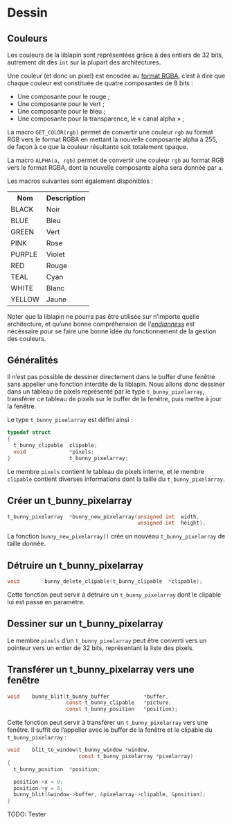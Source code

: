 # Dessin #

## Couleurs ##

Les couleurs de la liblapin sont représentées grâce à des entiers de 32
bits, autrement dit des `int` sur la plupart des architectures.

Une couleur (et donc un pixel) est encodée au [format RGBA][],
c’est à dire que chaque couleur est constituée de quatre
composantes de 8 bits :
  - Une composante pour le rouge ;
  - Une composante pour le vert ;
  - Une composante pour le bleu ;
  - Une composante pour la transparence, le « canal alpha » ;

La macro `GET_COLOR(rgb)` permet de convertir une couleur `rgb` au format
RGB vers le format RGBA en mettant la nouvelle composante alpha à 255,
de façon à ce que la couleur résultante soit totalement opaque.

La macro `ALPHA(a, rgb)` permet de convertir une couleur `rgb` au format
RGB vers le format RGBA, dont la nouvelle composante alpha sera donnée
par `a`.

Les macros suivantes sont également disponibles :

<table class="docutils">
  <tr>
    <th>Nom</th><th>Description</th>
  </tr>
  <tr>
    <td>BLACK</td><td>Noir</td>
  </tr>
  <tr>
    <td>BLUE</td><td>Bleu</td>
  </tr>
  <tr>
    <td>GREEN</td><td>Vert</td>
  </tr>
  <tr>
	<td>PINK</td><td>Rose</td>
  </tr>
  <tr>
	<td>PURPLE</td><td>Violet</td>
  </tr>
  <tr>
	<td>RED</td><td>Rouge</td>
  </tr>
  <tr>
	<td>TEAL</td><td>Cyan</td>
  </tr>
  <tr>
	<td>WHITE</td><td>Blanc</td>
  </tr>
  <tr>
	<td>YELLOW</td><td>Jaune</td>
  <tr>
</table>

Noter que la liblapin ne pourra pas être utilisée sur n’importe quelle
architecture, et qu’une bonne compréhension de l’*[endianness][]* est nécéssaire
pour se faire une bonne idée du fonctionnement de la gestion des couleurs.

## Généralités ##

Il n’est pas possible de dessiner directement dans le buffer
d’une fenêtre sans appeller une fonction interdite de la liblapin.
Nous allons donc dessiner dans un tableau de pixels représenté
par le type `t_bunny_pixelarray`, transférer ce tableau de pixels
sur le buffer de la fenêtre, puis mettre à jour la fenêtre.

Le type `t_bunny_pixelarray` est défini ainsi :

```c
typedef struct
{
  t_bunny_clipable	clipable;
  void				*pixels;
}					t_bunny_pixelarray;
```

Le membre `pixels` contient le tableau de pixels interne,
et le membre `clipable` contient diverses informations dont la taille du
`t_bunny_pixelarray`.

## Créer un t_bunny_pixelarray ##

```c
t_bunny_pixelarray	*bunny_new_pixelarray(unsigned int	width,
										  unsigned int	height);
```

La fonction `bunny_new_pixelarray()` crée un nouveau `t_bunny_pixelarray`
de taille donnée.

## Détruire un t_bunny_pixelarray ##

```c
void		bunny_delete_clipable(t_bunny_clipable	*clipable);
```

Cette fonction peut servir à détruire un `t_bunny_pixelarray` dont le clipable
lui est passé en paramètre.

## Dessiner sur un t_bunny_pixelarray ##

Le membre `pixels` d’un `t_bunny_pixelarray` peut être converti vers un
pointeur vers un entier de 32 bits, représentant la liste des pixels.

## Transférer un t_bunny_pixelarray vers une fenêtre ##

```c
void	bunny_blit(t_bunny_buffer			*buffer,
				   const t_bunny_clipable	*picture,
				   const t_bunny_position	*position);
```

Cette fonction peut servir à transférer un `t_bunny_pixelarray`
vers une fenêtre.
Il suffit de l’appeller avec le buffer de la fenêtre et le
clipable du `t_bunny_pixelarray` :

```c
void	blit_to_window(t_bunny_window *window,
					   const t_bunny_pixelarray *pixelarray)
{
  t_bunny_position	*position;

  position->x = 0;
  position->y = 0;
  bunny_blit(&window->buffer, &pixelarray->clipable, &position);
}

```

TODO: Tester

[format RGBA]: https://en.wikipedia.org/wiki/RGBA_color_space
[endianness]: https://fr.wikipedia.org/wiki/Endianness
